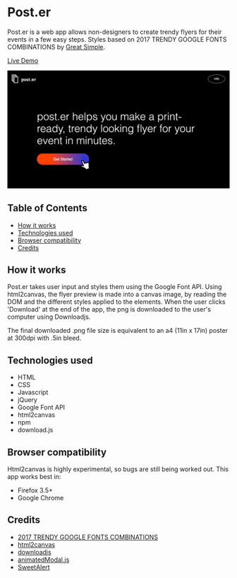 # Post.er
Post.er is a web app allows non-designers to create trendy flyers for their events in a few easy steps. Styles based on 2017 TRENDY GOOGLE FONTS COMBINATIONS by [Great Simple](http://fonts.greatsimple.io/).

[Live Demo](https://spexbakerx.github.io/class-project/)

![Screenshot](screenshots/screenshots.gif)


## Table of Contents

  - [How it works](#how-it-works)
  - [Technologies used](#technologies-used)
  - [Browser compatibility](#browser-compatibility)
  - [Credits](#credits)


## How it works
Post.er takes user input and styles them using the Google Font API. Using html2canvas, the flyer preview is made into a canvas image, by reading the DOM and the different styles applied to the elements. When the user clicks 'Download' at the end of the app, the png is downloaded to the user's computer using Downloadjs. 

The final downloaded .png file size is equivalent to an a4 (11in x 17in) poster at 300dpi with .5in bleed.


## Technologies used ##

* HTML
* CSS
* Javascript
* jQuery
* Google Font API
* html2canvas
* npm
* download.js


## Browser compatibility ##

Html2canvas is highly experimental, so bugs are still being worked out. This app works best in:

* Firefox 3.5+
* Google Chrome


## Credits
- [2017 TRENDY GOOGLE FONTS COMBINATIONS](http://fonts.greatsimple.io/)
- [html2canvas](https://html2canvas.hertzen.com/)
- [downloadjs](http://danml.com/download.html)
- [animatedModal.js](http://joaopereirawd.github.io/animatedModal.js/)
- [SweetAlert](https://sweetalert.js.org/)